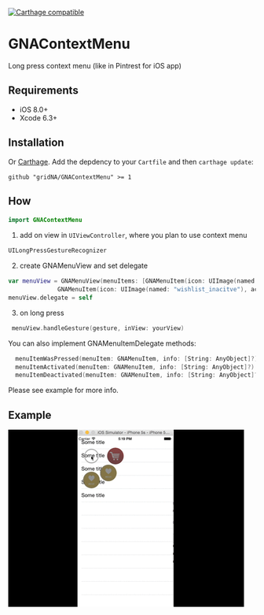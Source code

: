 [![Carthage compatible](https://img.shields.io/badge/Carthage-compatible-4BC51D.svg?style=flat)](https://github.com/Carthage/Carthage)

# GNAContextMenu

Long press context menu (like in Pintrest for iOS app)

## Requirements

- iOS 8.0+
- Xcode 6.3+

## Installation

Or [Carthage](https://github.com/Carthage/Carthage). Add the depdency to your `Cartfile` and then `carthage update`:

```ogdl
github "gridNA/GNAContextMenu" >= 1
```

## How

```swift
import GNAContextMenu
```
1) add on view in `UIViewController`, where you plan to use context menu
 
```swift 
UILongPressGestureRecognizer
```

2) create GNAMenuView and set delegate 

```swift
var menuView = GNAMenuView(menuItems: [GNAMenuItem(icon: UIImage(named: "shopingCart_inactive"), activeIcon: UIImage(named: "shopingCart"), title: "Shop it"), 
              GNAMenuItem(icon: UIImage(named: "wishlist_inacitve"), activeIcon: UIImage(named: "wishlist"), title: "Wish")])
menuView.delegate = self
```
3) on long press 

```swift 
 menuView.handleGesture(gesture, inView: yourView)
 ```

You can also implement GNAMenuItemDelegate methods:

```swift
  menuItemWasPressed(menuItem: GNAMenuItem, info: [String: AnyObject]?)
  menuItemActivated(menuItem: GNAMenuItem, info: [String: AnyObject]?)
  menuItemDeactivated(menuItem: GNAMenuItem, info: [String: AnyObject]?)
```
Please see example for more info.

## Example

![Example](gnaContextMenuExample/GNAContextMenuExample/gnaContextMenuExample.gif)

